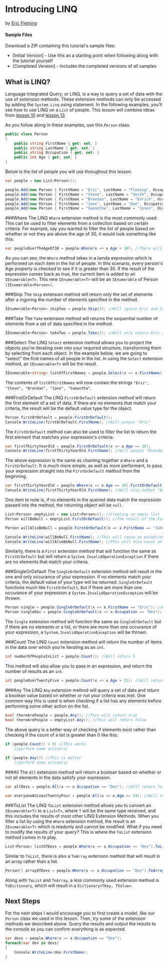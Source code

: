 # Introducing LINQ
by [Eric Fleming](http://deviq.com/me/eric-fleming)

#### Sample Files
Download a ZIP containing this tutorial's sample files:
- [Initial Version] - Use this as a starting point when following along with the tutorial yourself
- [Completed Version] - Includes the completed versions of all samples

## What is LINQ?
Language Integrated Query, or LINQ, is a way to query a set of data with the use of extension methods. These extension methods can only be accessed by adding the `System.Linq` using statement. In the following examples, you'll see how to use LINQ on a ``List`` of people. This lesson will combine ideas from [lesson 10](lesson-10.md) and [lesson 13](lesson-13.md). 

As you follow along in these examples, use this ``Person`` class.

```c#
public class Person
{
    public string FirstName { get; set; }
    public string LastName { get; set; }
    public string Occupation { get; set; }
    public int Age { get; set; }
}
```

Below is the list of people you will use throughout this lesson.

```c#
var people = new List<Person>();

people.Add(new Person { FirstName = "Eric", LastName = "Fleming", Occupation = "Dev", Age = 24 });
people.Add(new Person { FirstName = "Steve", LastName = "Smith", Occupation = "Manager", Age = 40 }); //Steve Person - how to refer to these whole objects later in article?
people.Add(new Person { FirstName = "Brendan", LastName = "Enrick", Occupation = "Dev", Age = 30 });
people.Add(new Person { FirstName = "Jane", LastName = "Doe", Occupation = "Dev", Age = 35 }); //Jane Person
people.Add(new Person { FirstName = "Samantha", LastName = "Jones", Occupation = "Dev", Age = 24 });
```

###Where
The LINQ `Where` extension method is the most commonly used. This can be used to filter elements from a collection based on certain criteria. For example, say you wanted to filter the list of people based on whether or not they are above the age of 30, it would look something like this:

```c#
var peopleOverTheAgeOf30 = people.Where(x => x.Age > 30); //There will be two Persons in this variable: the "Steve" Person and the "Jane" Person (need better way to describe this)
``` 

As you can see, the `Where` method takes in a lamda expression which is performed on each item in the list of people. In this scenario, every person's Age property is checked to see if it is greater than 30. If the result of the expression comes back as true, the current item is added to an `IEnumerable<T>`. This new `IEnumerable<T>` will be an `IEnumerable` of Person `(IEnumerable<Person>)`.

###Skip
The `Skip` extension method will return only the set of elements after a ingoring the number of elements specified in the method.

```c#
IEnumerable<Person> skipTwo = people.Skip(2); //Will ignore Eric and Steve in the list of people
```

###Take
The `Take` extension method will returns the sequential number of elements from a set of data specified in the method.

```c#
IEnumerable<Person> takeTwo = people.Take(2); //Will only return Eric and Steve from the list of people 
```

###Select
The LINQ `Select` extension method allows you to project the objects you're iterating over into your required structure, transforming them by selecting from each object. In the example below, we are going to "select" the first names of all people in the list. In using the `Select` extension method, an `IEnumerable<T>` will be the result.

```c#
IEnumerable<string> listOfFirstNames = people.Select(x => x.FirstName);
```

The contents of `listOfFirstNames` will now contain the strings `"Eric", "Steve", "Brendan", "Jane", "Samantha"`.

###FirstOrDefault
The LINQ `FirstOrDefault` extension method will return the first element of a set of data. If there are no elements that match your criteria, the result will be the default value type for the object. 

```c#
Person firstOrDefault = people.FirstOrDefault();
Console.WriteLine(firstOrDefault.FirstName); //Will output "Eric"
```

The `FirstOrDefault` method can also be used to filter the list to return the first element that matches your expression's criteria.

```c#
var firstThirtyYearOld = people.FirstOrDefault(x => x.Age == 30);
Console.WriteLine(firstThirtyYearOld.FirstName); //Will output "Brendan"
```

The above expression is the same as chaining together a `Where` and a `FirstOrDefault`. It is much more simple, as well as more performant, to pass your expression straight into the `FirstOrDefault` method from the beginning. 
```c#
var firstThirtyYearOld = people.Where(x => x.Age == 30).FirstOrDefault();
Console.WriteLine(firstThirtyYearOld.FirstName); //Will also output "Brendan"
```

One item to note is, if no elements in the queried data match the expression passed into the method, the returning object will be `null`.

```c#
List<Person> emptyList = new List<Person>(); //Creating an empty list
Person willBeNull = emptyList.FirstOrDefault(); //The result of the FirstOrDefault call will be null

Person willAlsoBeNull = people.FirstOrDefault(x => x.FirstName == "John"); //The result of the FirstOfDefault call will be null

Console.WriteLine(willBeNull.FirstName); //This will cause an exception
Console.WriteLine(willAlsoBeNull.FirstName); //This will also cause an exception
```

Similarly, there is a `First` extension method that will function the same as `FirstOrDefault` but will return a `System.InvalidOperationException` if there are no elements that match your criteria.

###SingleOrDefault
The `SingleOrDefault` extension method will result in the one and only occurance of your expression. If no elements match your criteria, the default value of your type will be returned. `SingleOrDefault` functions much like `FirstOrDefault`, but if there are more than one occurance of your expression a `System.InvalidOperationException` will be thrown.

```c#
Person single = people.SingleOrDefault(x => x.FirstName == "Eric"); //Will return the Eric Person obejct
Person singleDev = people.SingleOrDefault(x => x.Occupation == "Dev"); //Will throw the System.InvalidOperationException
```

The `Single` extension method will function the same as `SingleOrDefault` but if there are no elements or a list, or there are more than one occurance of your expression, a `System.InvalidOperationException` will be thrown.

###Count
The LINQ `Count` extension method will return the number of items in the data over which you're iterating as an `int`.

```c#
int numberOfPeopleInList = people.Count(); //Will return 5
```

This method will also allow you to pass in an expression, and return the number of results as an `int`.

```c#
int peopleOverTwentyFive = people.Count(x => x.Age > 25); //Will return 3
```

###Any
The LINQ `Any` extension method will query a set of data and return a boolean value based on whether or not your criteria was met. One common way this is used is when checking if a list has any elements before performing some other action on the list.

```c#
bool thereArePeople = people.Any(); //This will return true
bool thereArePeople = emptyList.Any(); //This will return false
```

The above query is a better way of checking if elements exist rather than checking if the count of a list is greater than 0 like this:

```c#
if (people.Count() > 0) //This works
    //perform some action(s)
	
if (people.Any()) //This is better
    //perform some action(s)
```

###All
The `All` extension method will return a boolean based on whether or not all elements in the data satisfy your expression.

```c#
var allDevs = people.All(x => x.Occupation == "Dev"); //Will return false

var everyoneAtLeastTwentyFour = people.All(x => x.Age >= 24); //Will return true
```

###ToList
The LINQ `ToList` extension method allows you to convert an `IEnumerable<T>` to a `List<T>`, where `T` will be the same type received, and this includes the results of most other LINQ Extension Methods. When you filter a list by using the `Where` extension method, the result is an `IEnumerable<T>` which is readonly and  cannot be modified. What if you need to modify the results of your query? This is where the `ToList` extension method comes in to play.

```c#
List<Person> listOfDevs = people.Where(x => x.Occupation == "Dev").ToList(); //This will return a List<Person>
```

Similar to `ToList`, there is also a `ToArray` extension method that will result in an array rather than a list.

```c#
Person[] arrayOfDevs = people.Where(x => x.Occupation == "Dev").ToArray(); //This will return a Person[] array
```

Along with `ToList` and `ToArray`, a less commonly used extension method is `ToDictionary`, which will result in a `Dictionary<TKey, TValue>`.

## Next Steps
For the next steps I would encourage you to first create a model, like our `Person` class we used in this lesson. Then, try some of the extension methods we described above. Query the results and output the results to the console so you can confirm everything is as expected.

```c#
var devs = people.Where(x => x.Occupation == "Dev");
foreach(var dev in devs)
{
    Console.WriteLine(dev.FirstName);
}
```
